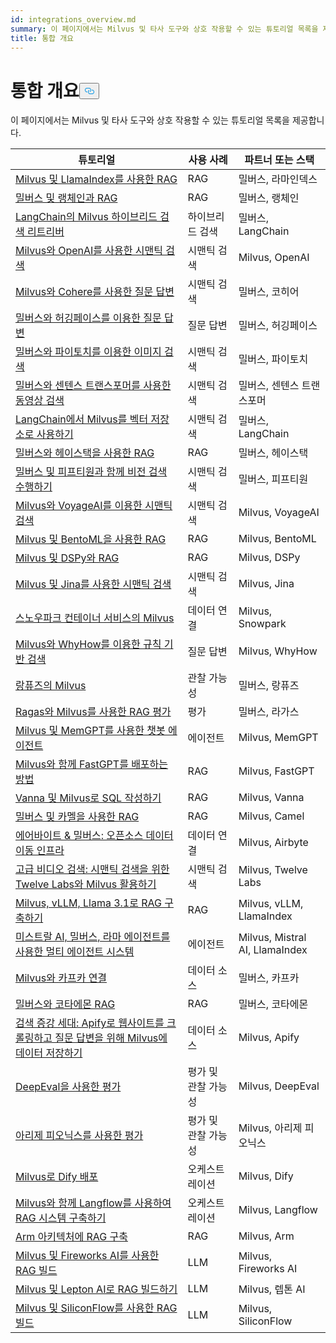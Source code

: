 ```yaml
---
id: integrations_overview.md
summary: 이 페이지에서는 Milvus 및 타사 도구와 상호 작용할 수 있는 튜토리얼 목록을 제공합니다.
title: 통합 개요
---
```

<h1 id="Integrations-Overview" class="common-anchor-header">통합 개요<button data-href="#Integrations-Overview" class="anchor-icon" translate="no">
      <svg translate="no"
        aria-hidden="true"
        focusable="false"
        height="20"
        version="1.1"
        viewBox="0 0 16 16"
        width="16"
      >
        <path
          fill="#0092E4"
          fill-rule="evenodd"
          d="M4 9h1v1H4c-1.5 0-3-1.69-3-3.5S2.55 3 4 3h4c1.45 0 3 1.69 3 3.5 0 1.41-.91 2.72-2 3.25V8.59c.58-.45 1-1.27 1-2.09C10 5.22 8.98 4 8 4H4c-.98 0-2 1.22-2 2.5S3 9 4 9zm9-3h-1v1h1c1 0 2 1.22 2 2.5S13.98 12 13 12H9c-.98 0-2-1.22-2-2.5 0-.83.42-1.64 1-2.09V6.25c-1.09.53-2 1.84-2 3.25C6 11.31 7.55 13 9 13h4c1.45 0 3-1.69 3-3.5S14.5 6 13 6z"
        ></path>
      </svg>
    </button></h1><p>이 페이지에서는 Milvus 및 타사 도구와 상호 작용할 수 있는 튜토리얼 목록을 제공합니다.</p>
<table>
<thead>
<tr><th>튜토리얼</th><th>사용 사례</th><th>파트너 또는 스택</th></tr>
</thead>
<tbody>
<tr><td><a href="/docs/ko/integrate_with_llamaindex.md">Milvus 및 LlamaIndex를 사용한 RAG</a></td><td>RAG</td><td>밀버스, 라마인덱스</td></tr>
<tr><td><a href="/docs/ko/integrate_with_langchain.md">밀버스 및 랭체인과 RAG</a></td><td>RAG</td><td>밀버스, 랭체인</td></tr>
<tr><td><a href="/docs/ko/milvus_hybrid_search_retriever.md">LangChain의 Milvus 하이브리드 검색 리트리버</a></td><td>하이브리드 검색</td><td>밀버스, LangChain</td></tr>
<tr><td><a href="/docs/ko/integrate_with_openai.md">Milvus와 OpenAI를 사용한 시맨틱 검색</a></td><td>시맨틱 검색</td><td>Milvus, OpenAI</td></tr>
<tr><td><a href="/docs/ko/integrate_with_cohere.md">Milvus와 Cohere를 사용한 질문 답변</a></td><td>시맨틱 검색</td><td>밀버스, 코히어</td></tr>
<tr><td><a href="/docs/ko/integrate_with_hugging-face.md">밀버스와 허깅페이스를 이용한 질문 답변</a></td><td>질문 답변</td><td>밀버스, 허깅페이스</td></tr>
<tr><td><a href="/docs/ko/integrate_with_pytorch.md">밀버스와 파이토치를 이용한 이미지 검색</a></td><td>시맨틱 검색</td><td>밀버스, 파이토치</td></tr>
<tr><td><a href="/docs/ko/integrate_with_sentencetransformers.md">밀버스와 센텐스 트랜스포머를 사용한 동영상 검색</a></td><td>시맨틱 검색</td><td>밀버스, 센텐스 트랜스포머</td></tr>
<tr><td><a href="/docs/ko/basic_usage_langchain.md">LangChain에서 Milvus를 벡터 저장소로 사용하기</a></td><td>시맨틱 검색</td><td>밀버스, LangChain</td></tr>
<tr><td><a href="/docs/ko/integrate_with_haystack.md">밀버스와 헤이스택을 사용한 RAG</a></td><td>RAG</td><td>밀버스, 헤이스택</td></tr>
<tr><td><a href="/docs/ko/integrate_with_voxel51.md">밀버스 및 피프티원과 함께 비전 검색 수행하기</a></td><td>시맨틱 검색</td><td>밀버스, 피프티원</td></tr>
<tr><td><a href="/docs/ko/integrate_with_voyageai.md">Milvus와 VoyageAI를 이용한 시맨틱 검색</a></td><td>시맨틱 검색</td><td>Milvus, VoyageAI</td></tr>
<tr><td><a href="/docs/ko/integrate_with_bentoml.md">Milvus 및 BentoML을 사용한 RAG</a></td><td>RAG</td><td>Milvus, BentoML</td></tr>
<tr><td><a href="/docs/ko/integrate_with_dspy.md">Milvus 및 DSPy와 RAG</a></td><td>RAG</td><td>Milvus, DSPy</td></tr>
<tr><td><a href="/docs/ko/integrate_with_jina.md">Milvus 및 Jina를 사용한 시맨틱 검색</a></td><td>시맨틱 검색</td><td>Milvus, Jina</td></tr>
<tr><td><a href="/docs/ko/integrate_with_snowpark.md">스노우파크 컨테이너 서비스의 Milvus</a></td><td>데이터 연결</td><td>Milvus, Snowpark</td></tr>
<tr><td><a href="/docs/ko/integrate_with_whyhow.md">Milvus와 WhyHow를 이용한 규칙 기반 검색</a></td><td>질문 답변</td><td>Milvus, WhyHow</td></tr>
<tr><td><a href="/docs/ko/integrate_with_langfuse.md">랑퓨즈의 Milvus</a></td><td>관찰 가능성</td><td>밀버스, 랑퓨즈</td></tr>
<tr><td><a href="/docs/ko/integrate_with_ragas.md">Ragas와 Milvus를 사용한 RAG 평가</a></td><td>평가</td><td>밀버스, 라가스</td></tr>
<tr><td><a href="/docs/ko/integrate_with_memgpt.md">Milvus 및 MemGPT를 사용한 챗봇 에이전트</a></td><td>에이전트</td><td>Milvus, MemGPT</td></tr>
<tr><td><a href="/docs/ko/integrate_with_fastgpt.md">Milvus와 함께 FastGPT를 배포하는 방법</a></td><td>RAG</td><td>Milvus, FastGPT</td></tr>
<tr><td><a href="/docs/ko/integrate_with_vanna.md">Vanna 및 Milvus로 SQL 작성하기</a></td><td>RAG</td><td>Milvus, Vanna</td></tr>
<tr><td><a href="/docs/ko/integrate_with_camel.md">밀버스 및 카멜을 사용한 RAG</a></td><td>RAG</td><td>Milvus, Camel</td></tr>
<tr><td><a href="/docs/ko/integrate_with_airbyte.md">에어바이트 &amp; 밀버스: 오픈소스 데이터 이동 인프라</a></td><td>데이터 연결</td><td>Milvus, Airbyte</td></tr>
<tr><td><a href="/docs/ko/video_search_with_twelvelabs_and_milvus.md">고급 비디오 검색: 시맨틱 검색을 위한 Twelve Labs와 Milvus 활용하기</a></td><td>시맨틱 검색</td><td>Milvus, Twelve Labs</td></tr>
<tr><td><a href="/docs/ko/milvus_rag_with_vllm.md">Milvus, vLLM, Llama 3.1로 RAG 구축하기</a></td><td>RAG</td><td>Milvus, vLLM, LlamaIndex</td></tr>
<tr><td><a href="/docs/ko/llama_agents_metadata.md">미스트랄 AI, 밀버스, 라마 에이전트를 사용한 멀티 에이전트 시스템</a></td><td>에이전트</td><td>Milvus, Mistral AI, LlamaIndex</td></tr>
<tr><td><a href="/docs/ko/kafka-connect-milvus.md">Milvus와 카프카 연결</a></td><td>데이터 소스</td><td>밀버스, 카프카</td></tr>
<tr><td><a href="/docs/ko/kotaemon_with_milvus.md">밀버스와 코타에몬 RAG</a></td><td>RAG</td><td>밀버스, 코타에몬</td></tr>
<tr><td><a href="/docs/ko/apify_milvus_rag.md">검색 증강 세대: Apify로 웹사이트를 크롤링하고 질문 답변을 위해 Milvus에 데이터 저장하기</a></td><td>데이터 소스</td><td>Milvus, Apify</td></tr>
<tr><td><a href="/docs/ko/evaluation_with_deepeval.md">DeepEval을 사용한 평가</a></td><td>평가 및 관찰 가능성</td><td>Milvus, DeepEval</td></tr>
<tr><td><a href="/docs/ko/evaluation_with_phoenix.md">아리제 피오닉스를 사용한 평가</a></td><td>평가 및 관찰 가능성</td><td>Milvus, 아리제 피오닉스</td></tr>
<tr><td><a href="/docs/ko/dify_with_milvus.md">Milvus로 Dify 배포</a></td><td>오케스트레이션</td><td>Milvus, Dify</td></tr>
<tr><td><a href="/docs/ko/rag_with_langflow.md">Milvus와 함께 Langflow를 사용하여 RAG 시스템 구축하기</a></td><td>오케스트레이션</td><td>Milvus, Langflow</td></tr>
<tr><td><a href="/docs/ko/build_rag_on_arm.md">Arm 아키텍처에 RAG 구축</a></td><td>RAG</td><td>Milvus, Arm</td></tr>
<tr><td><a href="/docs/ko/build_RAG_with_milvus_and_fireworks.md">Milvus 및 Fireworks AI를 사용한 RAG 빌드</a></td><td>LLM</td><td>Milvus, Fireworks AI</td></tr>
<tr><td><a href="/docs/ko/build_RAG_with_milvus_and_lepton.md">Milvus 및 Lepton AI로 RAG 빌드하기</a></td><td>LLM</td><td>Milvus, 렙톤 AI</td></tr>
<tr><td><a href="/docs/ko/build_RAG_with_milvus_and_siliconflow.md">Milvus 및 SiliconFlow를 사용한 RAG 빌드</a></td><td>LLM</td><td>Milvus, SiliconFlow</td></tr>
</tbody>
</table>
